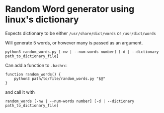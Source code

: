 # Random Word generator using linux's dictionary

Expects dictionary to be either `/usr/share/dict/words` or `/usr/dict/words`

Will generate 5 words, or however many is passed as an argument.

```
python3 random_words.py [-nw | --num-words number] [-d | --dictionary path_to_dictionary_file]
```

Can add a function to `.bashrc`:
```
function random_words() {
    python3 path/to/file/random_words.py "$@"
}
```

and call it with 

```
random_words [-nw | --num-words number] [-d | --dictionary path_to_dictionary_file]
```
